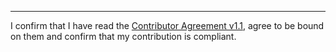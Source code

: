 

______________________________________
I confirm that I have read the [Contributor Agreement v1.1](https://github.com/tegonal/scripts/blob/v1.0.0/.github/Contributor%20Agreement.txt), agree to be bound on them and confirm that my contribution is compliant.
